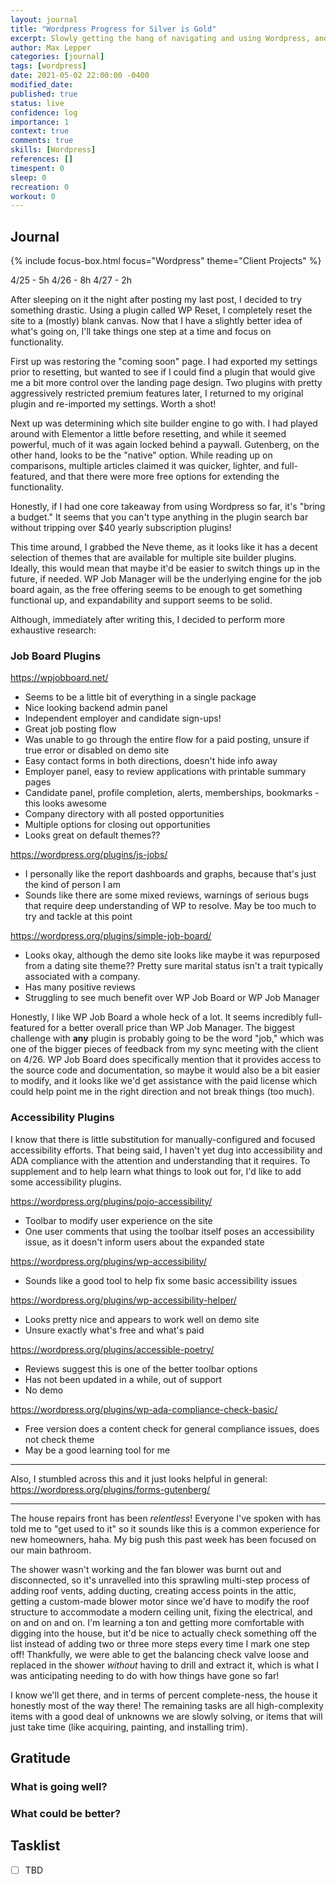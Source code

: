 ```yaml
---
layout: journal
title: "Wordpress Progress for Silver is Gold"
excerpt: Slowly getting the hang of navigating and using Wordpress, and gaining experience developing a product for a great client.
author: Max Lepper
categories: [journal]
tags: [wordpress]
date: 2021-05-02 22:00:00 -0400
modified_date:
published: true
status: live
confidence: log
importance: 1
context: true
comments: true
skills: [Wordpress]
references: []
timespent: 0
sleep: 0
recreation: 0
workout: 0
---
```


## Journal

{% include focus-box.html focus="Wordpress" theme="Client Projects" %}

4/25 - 5h
4/26 - 8h
4/27 - 2h

After sleeping on it the night after posting my last post, I decided to try something drastic. Using a plugin called WP Reset, I completely reset the site to a (mostly) blank canvas. Now that I have a slightly better idea of what's going on, I'll take things one step at a time and focus on functionality.

First up was restoring the "coming soon" page. I had exported my settings prior to resetting, but wanted to see if I could find a plugin that would give me a bit more control over the landing page design. Two plugins with pretty aggressively restricted premium features later, I returned to my original plugin and re-imported my settings. Worth a shot!

Next up was determining which site builder engine to go with. I had played around with Elementor a little before resetting, and while it seemed powerful, much of it was again locked behind a paywall. Gutenberg, on the other hand, looks to be the "native" option. While reading up on comparisons, multiple articles claimed it was quicker, lighter, and full-featured, and that there were more free options for extending the functionality.

Honestly, if I had one core takeaway from using Wordpress so far, it's "bring a budget." It seems that you can't type anything in the plugin search bar without tripping over $40 yearly subscription plugins!

This time around, I grabbed the Neve theme, as it looks like it has a decent selection of themes that are available for multiple site builder plugins. Ideally, this would mean that maybe it'd be easier to switch things up in the future, if needed. WP Job Manager will be the underlying engine for the job board again, as the free offering seems to be enough to get something functional up, and expandability and support seems to be solid.

Although, immediately after writing this, I decided to perform more exhaustive research:

### Job Board Plugins

https://wpjobboard.net/
- Seems to be a little bit of everything in a single package
- Nice looking backend admin panel
- Independent employer and candidate sign-ups!
- Great job posting flow
- Was unable to go through the entire flow for a paid posting, unsure if true error or disabled on demo site
- Easy contact forms in both directions, doesn't hide info away
- Employer panel, easy to review applications with printable summary pages
- Candidate panel, profile completion, alerts, memberships, bookmarks - this looks awesome
- Company directory with all posted opportunities
- Multiple options for closing out opportunities
- Looks great on default themes??

https://wordpress.org/plugins/js-jobs/
- I personally like the report dashboards and graphs, because that's just the kind of person I am
- Sounds like there are some mixed reviews, warnings of serious bugs that require deep understanding of WP to resolve. May be too much to try and tackle at this point

https://wordpress.org/plugins/simple-job-board/
- Looks okay, although the demo site looks like maybe it was repurposed from a dating site theme?? Pretty sure marital status isn't a trait typically associated with a company.
- Has many positive reviews
- Struggling to see much benefit over WP Job Board or WP Job Manager

Honestly, I like WP Job Board a whole heck of a lot. It seems incredibly full-featured for a better overall price than WP Job Manager. The biggest challenge with **any** plugin is probably going to be the word "job," which was one of the bigger pieces of feedback from my sync meeting with the client on 4/26. WP Job Board does specifically mention that it provides access to the source code and documentation, so maybe it would also be a bit easier to modify, and it looks like we'd get assistance with the paid license which could help point me in the right direction and not break things (too much).

### Accessibility Plugins

I know that there is little substitution for manually-configured and focused accessibility efforts. That being said, I haven't yet dug into accessibility and ADA compliance with the attention and understanding that it requires. To supplement and to help learn what things to look out for, I'd like to add some accessibility plugins.

https://wordpress.org/plugins/pojo-accessibility/
- Toolbar to modify user experience on the site
- One user comments that using the toolbar itself poses an accessibility issue, as it doesn't inform users about the expanded state

https://wordpress.org/plugins/wp-accessibility/
- Sounds like a good tool to help fix some basic accessibility issues

https://wordpress.org/plugins/wp-accessibility-helper/
- Looks pretty nice and appears to work well on demo site
- Unsure exactly what's free and what's paid

https://wordpress.org/plugins/accessible-poetry/
- Reviews suggest this is one of the better toolbar options
- Has not been updated in a while, out of support
- No demo

https://wordpress.org/plugins/wp-ada-compliance-check-basic/
- Free version does a content check for general compliance issues, does not check theme
- May be a good learning tool for me

---

Also, I stumbled across this and it just looks helpful in general: https://wordpress.org/plugins/forms-gutenberg/


[]({{page.references[0]}})

---

The house repairs front has been _relentless_! Everyone I've spoken with has told me to "get used to it" so it sounds like this is a common experience for new homeowners, haha. My big push this past week has been focused on our main bathroom.

The shower wasn't working and the fan blower was burnt out and disconnected, so it's unravelled into this sprawling multi-step process of adding roof vents, adding ducting, creating access points in the attic, getting a custom-made blower motor since we'd have to modify the roof structure to accommodate a modern ceiling unit, fixing the electrical, and on and on and on. I'm learning a ton and getting more comfortable with digging into the house, but it'd be nice to actually check something off the list instead of adding two or three more steps every time I mark one step off! Thankfully, we were able to get the balancing check valve loose and replaced in the shower _without_ having to drill and extract it, which is what I was anticipating needing to do with how things have gone so far!

I know we'll get there, and in terms of percent complete-ness, the house it honestly most of the way there! The remaining tasks are all high-complexity items with a good deal of unknowns we are slowly solving, or items that will just take time (like acquiring, painting, and installing trim). 

## Gratitude

### What is going well?


### What could be better?


## Tasklist

- [ ] TBD